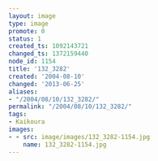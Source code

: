 ```yaml
---
layout: image
type: image
promote: 0
status: 1
created_ts: 1092143721
changed_ts: 1372159440
node_id: 1154
title: '132_3282'
created: '2004-08-10'
changed: '2013-06-25'
aliases:
- "/2004/08/10/132_3282/"
permalink: "/2004/08/10/132_3282/"
tags:
- Kaikoura
images:
- - src: image/images/132_3282-1154.jpg
    name: 132_3282-1154.jpg
---
```


